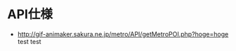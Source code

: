 API仕様
=====================================
* http://gif-animaker.sakura.ne.jp/metro/API/getMetroPOI.php?hoge=hoge
test
test
